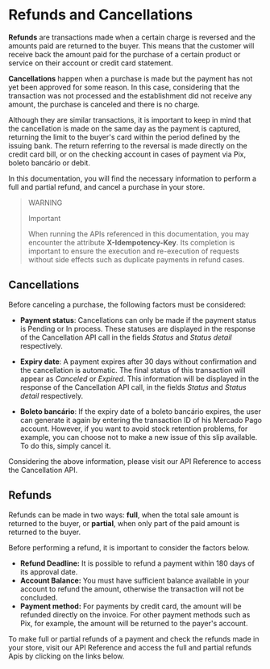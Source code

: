# Refunds and Cancellations

**Refunds** are transactions made when a certain charge is reversed and the amounts paid are returned to the buyer. This means that the customer will receive back the amount paid for the purchase of a certain product or service on their account or credit card statement.

**Cancellations** happen when a purchase is made but the payment has not yet been approved for some reason. In this case, considering that the transaction was not processed and the establishment did not receive any amount, the purchase is canceled and there is no charge.

Although they are similar transactions, it is important to keep in mind that the cancellation is made on the same day as the payment is captured, returning the limit to the buyer's card within the period defined by the issuing bank. The return referring to the reversal is made directly on the credit card bill, or on the checking account in cases of payment via Pix, boleto bancário or debit.

In this documentation, you will find the necessary information to perform a full and partial refund, and cancel a purchase in your store.


> WARNING
>
> Important
>
> When running the APIs referenced in this documentation, you may encounter the attribute **X-Idempotency-Key**. Its completion is important to ensure the execution and re-execution of requests without side effects such as duplicate payments in refund cases.

## Cancellations

Before canceling a purchase, the following factors must be considered: 

- **Payment status**: Cancellations can only be made if the payment status is Pending or In process. These statuses are displayed in the response of the Cancellation API call in the fields *Status* and *Status detail* respectively.

- **Expiry date**: A payment expires after 30 days without confirmation and the cancellation is automatic. The final status of this transaction will appear as *Canceled* or *Expired*. This information will be displayed in the response of the Cancellation API call, in the fields *Status* and *Status detail* respectively.

- **Boleto bancário**: If the expiry date of a boleto bancário expires, the user can generate it again by entering the transaction ID of his Mercado Pago account. However, if you want to avoid stock retention problems, for example, you can choose not to make a new issue of this slip available. To do this, simply cancel it.

Considering the above information, please visit our API Reference to access the Cancellation API.

## Refunds

Refunds can be made in two ways: **full**, when the total sale amount is returned to the buyer, or **partial**, when only part of the paid amount is returned to the buyer.

Before performing a refund, it is important to consider the factors below.

* **Refund Deadline:** It is possible to refund a payment within 180 days of its approval date.
* **Account Balance:** You must have sufficient balance available in your account to refund the amount, otherwise the transaction will not be concluded.
* **Payment method:** For payments by credit card, the amount will be refunded directly on the invoice. For other payment methods such as Pix, for example, the amount will be returned to the payer's account.

To make full or partial refunds of a payment and check the refunds made in your store, visit our API Reference and access the full and partial refunds Apis by clicking on the links below.

